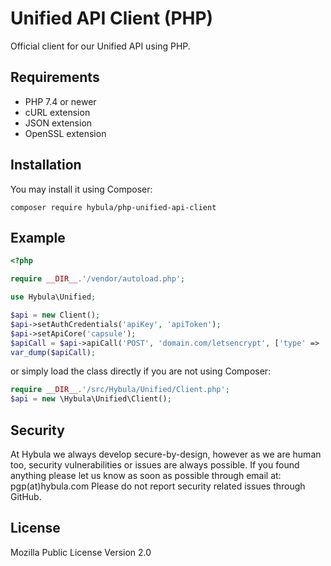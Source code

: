 # Unified API Client (PHP)
Official client for our Unified API using PHP.

## Requirements
- PHP 7.4 or newer
- cURL extension
- JSON extension
- OpenSSL extension

## Installation
You may install it using Composer:
```
composer require hybula/php-unified-api-client
```

## Example
```php
<?php

require __DIR__.'/vendor/autoload.php';

use Hybula\Unified;

$api = new Client();
$api->setAuthCredentials('apiKey', 'apiToken');
$api->setApiCore('capsule');
$apiCall = $api->apiCall('POST', 'domain.com/letsencrypt', ['type' => 'letsencrypt-ecc']);
var_dump($apiCall);
```

or simply load the class directly if you are not using Composer:
```php
require __DIR__.'/src/Hybula/Unified/Client.php';
$api = new \Hybula\Unified\Client();
```

## Security
At Hybula we always develop secure-by-design, however as we are human too, security vulnerabilities or issues are always possible. If you found anything please let us know as soon as possible through email at: pgp(at)hybula.com
Please do not report security related issues through GitHub.

## License
Mozilla Public License Version 2.0